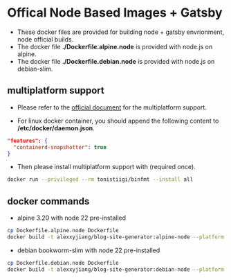 # Offical Node Based Images + Gatsby
* These docker files are provided for building node + gatsby envrionment, node official builds.
* The docker file **./Dockerfile.alpine.node** is provided with node.js on alpine.
* The docker file **./Dockerfile.debian.node** is provided with node.js on debian-slim.

## multiplatform support
* Please refer to the [official document](https://docs.docker.com/build/guide/multi-platform/) for the multiplatform support.

* For linux docker container, you should append the following content to **/etc/docker/daemon.json**.
```json
"features": {
  "containerd-snapshotter": true
}
```

* Then please install multiplatform support with (required once).
```sh
docker run --privileged --rm tonistiigi/binfmt --install all
```

## docker commands
* alpine 3.20 with node 22 pre-installed
```sh
cp Dockerfile.alpine.node Dockerfile
docker build -t alexxyjiang/blog-site-generator:alpine-node --platform linux/amd64,linux/arm64 .
```

* debian bookworm-slim with node 22 pre-installed
```sh
cp Dockerfile.debian.node Dockerfile
docker build -t alexxyjiang/blog-site-generator:debian-node --platform linux/amd64,linux/arm64 .
```

